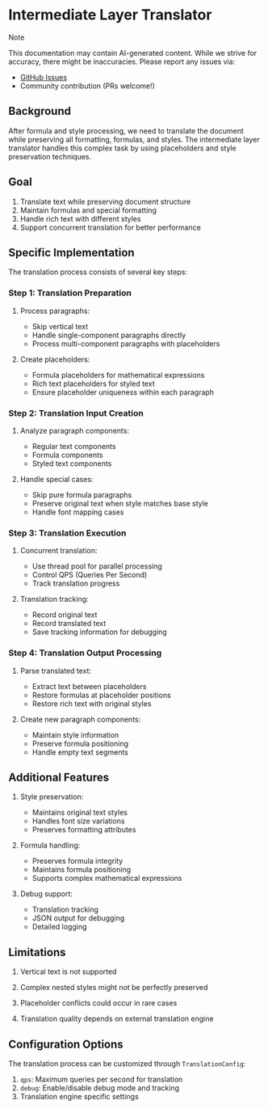 # Intermediate Layer Translator

> [!NOTE]
> This documentation may contain AI-generated content. While we strive for accuracy, there might be inaccuracies. Please report any issues via:
>
> - [GitHub Issues](https://github.com/funstory-ai/yadt/issues)
> - Community contribution (PRs welcome!)

## Background

After formula and style processing, we need to translate the document while preserving all formatting, formulas, and styles. The intermediate layer translator handles this complex task by using placeholders and style preservation techniques.

## Goal

1. Translate text while preserving document structure
2. Maintain formulas and special formatting
3. Handle rich text with different styles
4. Support concurrent translation for better performance

## Specific Implementation

The translation process consists of several key steps:

### Step 1: Translation Preparation

1. Process paragraphs:
   - Skip vertical text
   - Handle single-component paragraphs directly
   - Process multi-component paragraphs with placeholders

2. Create placeholders:
   - Formula placeholders for mathematical expressions
   - Rich text placeholders for styled text
   - Ensure placeholder uniqueness within each paragraph

### Step 2: Translation Input Creation

1. Analyze paragraph components:
   - Regular text components
   - Formula components
   - Styled text components

2. Handle special cases:
   - Skip pure formula paragraphs
   - Preserve original text when style matches base style
   - Handle font mapping cases

### Step 3: Translation Execution

1. Concurrent translation:
   - Use thread pool for parallel processing
   - Control QPS (Queries Per Second)
   - Track translation progress

2. Translation tracking:
   - Record original text
   - Record translated text
   - Save tracking information for debugging

### Step 4: Translation Output Processing

1. Parse translated text:
   - Extract text between placeholders
   - Restore formulas at placeholder positions
   - Restore rich text with original styles

2. Create new paragraph components:
   - Maintain style information
   - Preserve formula positioning
   - Handle empty text segments

## Additional Features

1. Style preservation:
   - Maintains original text styles
   - Handles font size variations
   - Preserves formatting attributes

2. Formula handling:
   - Preserves formula integrity
   - Maintains formula positioning
   - Supports complex mathematical expressions

3. Debug support:
   - Translation tracking
   - JSON output for debugging
   - Detailed logging

## Limitations

1. Vertical text is not supported

2. Complex nested styles might not be perfectly preserved

3. Placeholder conflicts could occur in rare cases

4. Translation quality depends on external translation engine

## Configuration Options

The translation process can be customized through `TranslationConfig`:

1. `qps`: Maximum queries per second for translation
2. `debug`: Enable/disable debug mode and tracking
3. Translation engine specific settings 
